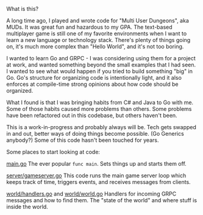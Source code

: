 What is this?

A long time ago, I played and wrote code for "Multi User Dungeons",
aka MUDs. It was great fun and hazardous to my GPA. The text-based
multiplayer game is still one of my favorite environments when I
want to learn a new language or technology stack. There's plenty
of things going on, it's much more complex than "Hello World",
and it's not too boring.

I wanted to learn Go and GRPC - I was considering using them for
a project at work, and wanted something beyond the small
examples that I had seen. I wanted to see what would happen if 
you tried to build something "big" in Go. Go's structure for
organizing code is intentionally light, and it also enforces
at compile-time strong opinions about how code should be
organized. 

What I found is that I was bringing habits from C# and Java
to Go with me. Some of those habits caused more problems than
others. Some problems have been refactored out in this codebase,
but others haven't been.

This is a work-in-progress and probably always will be. Tech gets
swapped in and out, better ways of doing things become possible.
(Go Generics anybody?) Some of this code hasn't been touched for
years.

Some places to start looking at code:

[main.go](main.go)
The ever popular `func main`. Sets things up and starts them off.

[server/gameserver.go](server/gameserver.go)
This code runs the main game server loop which keeps track of time,
triggers events, and receives messages from clients.

[world/handlers.go](world/handlers.go) and [world/world.go](world/world.go)
Handlers for incoming GRPC messages and how to find them.
The "state of the world" and where stuff is inside the world.


